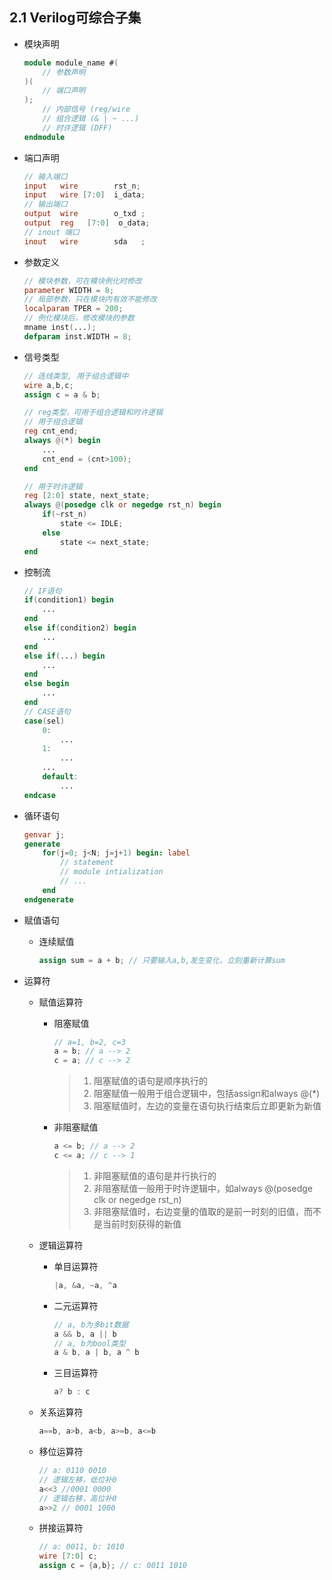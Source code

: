 ## 2.1 Verilog可综合子集

-   模块声明

    ```verilog
    module module_name #(
    	// 参数声明
    )( 
        // 端口声明
    );
        // 内部信号 (reg/wire
        // 组合逻辑 (& | ~ ...)
        // 时许逻辑 (DFF)
    endmodule
    ```

-   端口声明

    ```verilog
    // 输入端口
    input 	wire 		rst_n;
    input 	wire [7:0] 	i_data;
    // 输出端口
    output 	wire 		o_txd ;
    output 	reg   [7:0]  o_data;
    // inout 端口
    inout 	wire 		sda   ;
    ```

-   参数定义

    ```verilog
    // 模块参数，可在模块例化时修改
    parameter WIDTH = 8;
    // 局部参数，只在模块内有效不能修改
    localparam TPER = 200;
    // 例化模块后，修改模块的参数
    mname inst(...);
    defparam inst.WIDTH = 8;
    ```

-   信号类型

    ```verilog
    // 连线类型, 用于组合逻辑中
    wire a,b,c;
    assign c = a & b;
    
    // reg类型，可用于组合逻辑和时许逻辑
    // 用于组合逻辑
    reg cnt_end;
    always @(*) begin
        ...
        cnt_end = (cnt>100);
    end
    
    // 用于时许逻辑
    reg [2:0] state, next_state;
    always @(posedge clk or negedge rst_n) begin
        if(~rst_n)
            state <= IDLE;
        else
            state <= next_state;
    end
    ```

-   控制流

    ```verilog
    // IF语句
    if(condition1) begin
        ...
    end 
    else if(condition2) begin
        ...
    end 
    else if(...) begin
    	...
    end 
    else begin
        ...
    end
    // CASE语句
    case(sel)
        0:
            ...
        1:
            ...
        ...
        default:
            ...
    endcase
    ```

-   循环语句

    ```verilog
    genvar j;
    generate
        for(j=0; j<N; j=j+1) begin: label
            // statement
            // module intialization
            // ...
        end
    endgenerate
    ```

    

-   赋值语句

    -   连续赋值

        ```verilog
        assign sum = a + b; // 只要输入a,b,发生变化，立刻重新计算sum
        ```

-   运算符

    -   赋值运算符

        -   阻塞赋值

            ```verilog
            // a=1, b=2, c=3
            a = b; // a --> 2
            c = a; // c --> 2
            ```

            >   1.   阻塞赋值的语句是顺序执行的
            >   2.   阻塞赋值一般用于组合逻辑中，包括assign和always @(*)
            >   3.   阻塞赋值时，左边的变量在语句执行结束后立即更新为新值

        -   非阻塞赋值

            ```verilog
            a <= b; // a --> 2
            c <= a; // c --> 1
            ```

            >   1.   非阻塞赋值的语句是并行执行的
            >   2.   非阻塞赋值一般用于时许逻辑中，如always @(posedge clk or negedge rst_n)
            >   3.   非阻塞赋值时，右边变量的值取的是前一时刻的旧值，而不是当前时刻获得的新值

    -   逻辑运算符

        -   单目运算符

            ```verilog
            |a, &a, ~a, ^a
            ```

        -   二元运算符

            ```verilog
            // a, b为多bit数据
            a && b, a || b
            // a, b为bool类型
            a & b, a | b, a ^ b
            ```

        -   三目运算符

            ```verilog
            a? b : c
            ```

    -   关系运算符

        ```verilog
        a==b, a>b, a<b, a>=b, a<=b
        ```

    -   移位运算符

        ```verilog
        // a: 0110 0010
        // 逻辑左移，低位补0
        a<<3 //0001 0000
        // 逻辑右移，高位补0
        a>>2 // 0001 1000
        ```

    -   拼接运算符

        ```verilog
        // a: 0011, b: 1010
        wire [7:0] c;
        assign c = {a,b}; // c: 0011 1010
        ```

